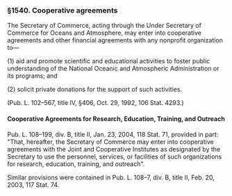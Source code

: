 ### §1540. Cooperative agreements ###

The Secretary of Commerce, acting through the Under Secretary of Commerce for Oceans and Atmosphere, may enter into cooperative agreements and other financial agreements with any nonprofit organization to—

(1) aid and promote scientific and educational activities to foster public understanding of the National Oceanic and Atmospheric Administration or its programs; and

(2) solicit private donations for the support of such activities.

(Pub. L. 102–567, title IV, §406, Oct. 29, 1992, 106 Stat. 4293.)

#### Cooperative Agreements for Research, Education, Training, and Outreach ####

Pub. L. 108–199, div. B, title II, Jan. 23, 2004, 118 Stat. 71, provided in part: "That, hereafter, the Secretary of Commerce may enter into cooperative agreements with the Joint and Cooperative Institutes as designated by the Secretary to use the personnel, services, or facilities of such organizations for research, education, training, and outreach".

Similar provisions were contained in Pub. L. 108–7, div. B, title II, Feb. 20, 2003, 117 Stat. 74.